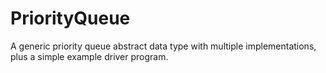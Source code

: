 # PriorityQueue

A generic priority queue abstract data type with multiple implementations, plus
a simple example driver program.


